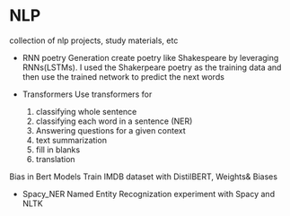 # NLP
collection of nlp projects, study materials, etc

- RNN poetry Generation
create poetry like Shakespeare by leveraging RNNs(LSTMs). I used the Shakerpeare poetry as the training data and then use the trained network to predict the next words

- Transformers
Use transformers for 
  1. classifying whole sentence
  2. classifying each word in a sentence (NER)
  3. Answering questions for a given context
  4. text summarization
  5. fill in blanks
  6. translation

Bias in Bert Models
Train IMDB dataset with DistilBERT, Weights& Biases

- Spacy_NER
Named Entity Recognization experiment with Spacy and NLTK
